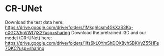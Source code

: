 # CR-UNet
Download the test data here: https://drive.google.com/drive/folders/1MkqhIcsm4GkXzS3Kq-n0GCVhpVWf7jX2?usp=sharing
Download the pretrained I3D and our model (CR-UNet) here: https://drive.google.com/drive/folders/1lfs6kL0YmShDOX8yhSBKVyZ55HFe7QKC?usp=sharing
